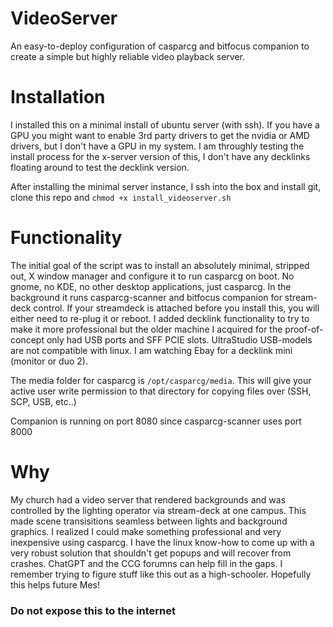 # VideoServer
An easy-to-deploy configuration of casparcg and bitfocus companion to create a simple but highly reliable video playback server.

# Installation
I installed this on a minimal install of ubuntu server (with ssh).  If you have a GPU you might want to enable 3rd party drivers to get the nvidia or AMD drivers, but I don't have a GPU in my system.  I am throughly testing the install process for the x-server version of this, I don't have any decklinks floating around to test the decklink version.

After installing the minimal server instance, I ssh into the box and install git, clone this repo and `chmod +x install_videoserver.sh` 

# Functionality
The initial goal of the script was to install an absolutely minimal, stripped out, X window manager and configure it to run casparcg on boot.  No gnome, no KDE, no other desktop applications, just casparcg.  In the background it runs casparcg-scanner and bitfocus companion for stream-deck control.  If your streamdeck is attached before you install this, you will either need to re-plug it or reboot.  I added decklink functionality to try to make it more professional but the older machine I acquired for the proof-of-concept only had USB ports and SFF PCIE slots.  UltraStudio USB-models are not compatible with linux.  I am watching Ebay for a decklink mini (monitor or duo 2).

The media folder for casparcg is `/opt/casparcg/media`.  This will give your active user write permission to that directory for copying files over (SSH, SCP, USB, etc..)

Companion is running on port 8080 since casparcg-scanner uses port 8000

# Why
My church had a video server that rendered backgrounds and was controlled by the lighting operator via stream-deck at one campus.  This made scene transisitions seamless between lights and background graphics.  I realized I could make something professional and very inexpensive using casparcg.  I have the linux know-how to come up with a very robust solution that shouldn't get popups and will recover from crashes. ChatGPT and the CCG forumns can help fill in the gaps.  I remember trying to figure stuff like this out as a high-schooler.  Hopefully this helps future Mes!

### Do not expose this to the internet ###